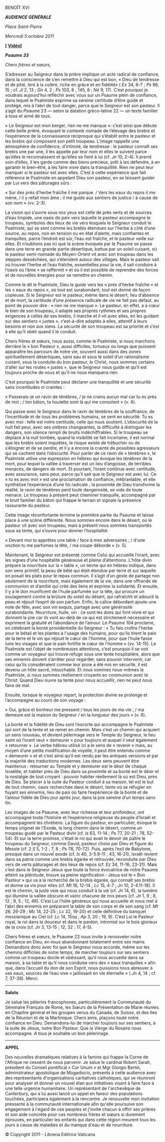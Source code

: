 BENOÎT XVI

***AUDIENCE GÉNÉRALE***

*Place Saint-Pierre*

*Mercredi 5 octobre 2011*

**[** **[Vidéo](http://player.rv.va/vaticanplayer.asp?language=it&tic=VA_ZR21HN4Y)]**

***Psaume 33***

*Chers frères et sœurs,*

S’adresser au Seigneur dans la prière implique un acte radical de confiance, dans la conscience de s’en remettre à Dieu qui est bon, « Dieu de tendresse et de pitié, lent à la colère, riche en grâce et en fidélité» ( *Ex* 34, 6-7 ; *Ps* 86, 15 ; cf. *Jl* 2, 13 ; *Gn* 4, 2 ; *Ps* 103, 8 ; 145, 8 ; *Né* 9, 17). C’est pourquoi je voudrais aujourd’hui réfléchir avec vous sur un Psaume plein de confiance, dans lequel le Psalmiste exprime sa sereine certitude d’être guidé et protégé, mis à l’abri de tout danger, parce que le Seigneur est son pasteur. Il s’agit du *Psaume* 23 — selon la datation gréco-latine 22 — un texte familier à tous et aimé de tous.

« Le Seigneur est mon berger, rien ne me manque »: c’est ainsi que débute cette belle prière, évoquant le contexte nomade de l’élevage des brebis et l’expérience de la connaissance réciproque qui s’établit entre le pasteur et les brebis qui composent son petit troupeau. L’image rappelle une atmosphère de confidence, d’intimité, de tendresse : le pasteur connaît ses brebis une par une, il les appelle par leur nom et elles le suivent parce qu’elles le reconnaissent et qu’elles se fient à lui (cf. *Jn* 10, 2-4). Il prend soin d’elles, il les garde comme des biens précieux, prêt à les défendre, à en garantir le bien-être, à les faire vivre dans la tranquillité. Rien ne peut leur manquer si le pasteur est avec elles. C’est à cette expérience que fait référence le Psalmiste en appelant Dieu son pasteur, en se laissant guider par Lui vers des pâturages sûrs :

« Sur des prés d’herbe fraîche il me parque. / Vers les eaux du repos il me mène, / il y refait mon âme ; il me guide aux sentiers de justice / à cause de son nom » (vv. 2-3).

La vision qui s’ouvre sous nos yeux est celle de prés verts et de sources d’eau limpide, une oasis de paix vers laquelle le pasteur accompagne le troupeau, symboles des lieux de vie vers lesquels le Seigneur conduit le Psalmiste, qui se sent comme les brebis étendues sur l’herbe à côté d’une source, au repos, non en tension ou en état d’alerte, mais confiantes et tranquilles, parce l’endroit est sûr, l’eau est fraîche, et le pasteur veille sur elles. Et n’oublions pas ici que la scène évoquée par le Psaume se passe dans une terre en grande partie désertique, battue par un soleil cuisant, où le pasteur semi-nomade du Moyen-Orient vit avec son troupeau dans les steppes desséchées, qui s’étendent autour des villages. Mais le pasteur sait où trouver l’herbe et l’eau fraîche, essentielles pour la vie, il sait conduire à l’oasis où l’âme « se raffermit » et où il est possible de reprendre des forces et de nouvelles énergies pour se remettre en chemin.

Comme le dit le Psalmiste, Dieu le guide vers les « prés d'herbe fraîche » et les « eaux du repos », où tout est surabondant, tout est donné de façon copieuse. Si le Seigneur est le pasteur, même dans le désert, lieu d’absence et de mort, la certitude d’une présence radicale de vie ne fait pas défaut, au point de pouvoir dire : « rien ne me manque ». Le pasteur, en effet, a à cœur le bien de son troupeau, il adapte ses propres rythmes et ses propres exigences à celles de ses brebis, il marche et il vit avec elles, en les guidant sur des sentiers « justes », c’est-à-dire adaptés à elles, attentif à leurs besoins et non aux siens. La sécurité de son troupeau est sa priorité et c’est à elle qu’il obéit quand il le conduit.

Chers frères et sœurs, nous aussi, comme le Psalmiste, si nous marchons derrière le « bon Pasteur », aussi difficiles, tortueux ou longs que puissent apparaître les parcours de notre vie, souvent aussi dans des zones spirituellement désertiques, sans eau et sous le soleil d’un rationalisme cuisant, sous la conduite du bon pasteur, le Christ, nous sommes certains d’aller sur les routes « justes », que le Seigneur nous guide et qu’il est toujours proche de nous et qu’il ne nous manquera rien.

C’est pourquoi le Psalmiste peut déclarer une tranquillité et une sécurité sans incertitudes ni craintes :

« Passerais-je un ravin de ténèbres, / je ne crains aucun mal car tu es près de moi ; / ton bâton, ta houlette sont là qui me consolent » (v. 4).

Qui passe avec le Seigneur dans le ravin de ténèbres de la souffrance, de l’incertitude et de tous les problèmes humains, se sent en sécurité. Tu es avec moi : telle est notre certitude, celle qui nous soutient. L’obscurité de la nuit fait peur, avec ses ombres changeantes, la difficulté à distinguer les dangers, son silence rempli de bruits indéchiffrables. Si le troupeau se déplace à la nuit tombée, quand la visibilité se fait incertaine, il est normal que les brebis soient inquiètes, le risque existe de trébucher ou de s’éloigner et de se perdre, et il y a encore la crainte de possibles agresseurs qui se cachent dans l’obscurité. Pour parler de ce ravin de « ténèbres », le Psalmiste utilise une expression en hébreu qui évoque les ténèbres de la mort, pour lequel la vallée à traverser est un lieu d’angoisse, de terribles menaces, de dangers de mort. Et pourtant, l’orant continue avec certitude, avec assurance, sans peur, parce qu’il sait que le Seigneur est avec lui. Ce « tu es avec moi » est une proclamation de confiance, inébranlable, et elle synthétise l’expérience d’une foi radicale ; la proximité de Dieu transforme la réalité, le ravin de ténèbres perd toute dangerosité, se vide de toute menace. Le troupeau à présent peut cheminer tranquille, accompagné par le bruit familier du bâton qui frappe le terrain et signale la présence rassurante du pasteur.

Cette image réconfortante termine la première partie du Psaume et laisse place à une scène différente. Nous sommes encore dans le désert, où le pasteur vit avec son troupeau, mais à présent nous sommes transportés sous sa tente, qui s’ouvre pour donner l’hospitalité:

« Devant moi tu apprêtes une table / face à mes adversaires ; / d'une onction tu me parfumes la tête, / ma coupe déborde » (v. 5).

Maintenant, le Seigneur est présenté comme Celui qui accueille l’orant, avec les signes d’une hospitalité généreuse et pleine d’attentions. L’hôte divin prépare la nourriture sur la « table », un terme qui en hébreu indique, dans son sens primitif, la peau de bête qui était étendue par terre et sur laquelle on posait les plats pour le repas commun. Il s’agit d’un geste de partage non seulement de la nourriture, mais également de la vie, dans une offrande de communion et d’amitié qui crée des liens et exprime la solidarité. Et ensuite, il y a le don munificent de l’huile parfumée sur la tête, qui procure un soulagement contre la brûlure du soleil du désert, qui rafraîchit et adoucit la peau et réjouit l’esprit de son parfum. Enfin, le calice débordant ajoute une note de fête, avec son vin exquis, partagé avec une générosité surabondante. Nourriture, huile, vin : ce sont les dons qui font vivre et qui donnent la joie car ils vont au-delà de ce qui est strictement nécessaire et expriment la gratuité et l’abondance de l’amour. Le *Psaume* 104 proclame, en célébrant la bonté providentielle du Seigneur : « Tu fais croître l'herbe pour le bétail et les plantes à l'usage des humains, pour qu'ils tirent le pain de la terre et le vin qui réjouit le cœur de l'homme, pour que l'huile fasse luire les visages et que le pain fortifie le cœur de l'homme » (vv. 14-15). Le Psalmiste est l’objet de nombreuses attentions, c’est pourquoi il se voit comme un voyageur qui trouve refuge sous une tente hospitalière, alors que ses ennemis doivent s’arrêter pour regarder, sans pouvoir intervenir, car celui qu’ils considéraient comme leur proie a été mis en sécurité, il est devenu un hôte sacré, intouchable. Et nous sommes nous-mêmes le Psalmiste, si nous sommes réellement croyants en communion avec le Christ. Quand Dieu ouvre sa tente pour nous accueillir, rien ne peut nous faire de mal.

Ensuite, lorsque le voyageur repart, la protection divine se prolonge et l’accompagne au cours de son voyage :

« Oui, grâce et bonheur me pressent / tous les jours de ma vie ; / ma demeure est la maison du Seigneur / en la longueur des jours » (v. 6).

La bonté et la fidélité de Dieu sont l’escorte qui accompagne le Psalmiste qui sort de la tente et se remet en chemin. Mais c’est un chemin qui acquiert un sens nouveau, et devient pèlerinage vers le Temple du Seigneur, le lieu saint où l’orant veut « demeurer » pour toujours et auquel il veut également « retourner ». Le verbe hébreu utilisé ici a le sens de « revenir » mais, au moyen d’une petite modification de voyelle, il peut être entendu comme « demeurer » et et c’est ainsi qu’il est rendu par les antiques versions et par la majorité des traductions modernes. Les deux sens peuvent être maintenus : retourner au Temple et y demeurer est le désir de chaque Israélite, et habiter près de Dieu dans sa proximité et sa bonté est le désir et la nostalgie de tout croyant : pouvoir habiter réellement là où est Dieu, près de Dieu. Se placer à la suite du Pasteur conduit à sa maison, tel est le but de tout chemin, oasis recherchée dans le désert, tente où se réfugier en fuyant ses ennemis, lieu de paix où faire l’expérience de la bonté et de l’amour fidèle de Dieu jour après jour, dans la joie sereine d’un temps sans fin.

Les images de ce Psaume, avec leur richesse et leur profondeur, ont accompagné toute l’histoire et l’expérience religieuse du peuple d’Israël et accompagnent les chrétiens. La figure du pasteur, en particulier, évoque le temps originel de l’Exode, le long chemin dans le désert, comme un troupeau guidé par le Pasteur divin (cf. *Is* 63, 11-14 ; *Ps* 77, 20-21 ; 78, 52-54). Et sur la terre promise, c’était le roi qui avait le devoir de paître le troupeau du Seigneur, comme David, pasteur choisi par Dieu et figure du Messie (cf. 2 *S* 5, 1-2 ; 7, 8 ; *Ps* 78, 70-72). Puis, après l’exil de Babylone, presque dans un nouvel exode (cf. *Is* 40, 3-5.9-11 ; 43, 16-21), Israël revient dans sa patrie comme une brebis égarée et retrouvée, reconduite par Dieu vers de verts pâturages et des lieux de repos (cf. *Ez* 34, 11-16, 23-31). Mais c’est dans le Seigneur Jésus que toute la force évocatrice de notre Psaume atteint sa plénitude, trouve sa pleine signification : Jésus est le « Bon Pasteur » qui va à la recherche de la brebis égarée, qui connaît ses brebis et donne sa vie pour elles (cf. *Mt* 18, 12-14 ; *Lc* 15, 4-7 ; *Jn* 10, 2-4.11-18). Il est le chemin, la juste voie qui nous conduit à la vie (cf. *Jn* 14, 6), la lumière qui illumine la vallée obscure et vainc chacune de nos peurs (cf. *Jn* 1, 9 ; 8, 12 ; 9, 5 ; 12, 46). C’est Lui l’hôte généreux qui nous accueille et nous met à l’abri des ennemis en préparant la table de son corps et de son sang (cf. *Mt* 26, 26-29 ; *Mc* 14, 22-25 ; *Lc* 22, 19-20) et celle définitive du banquet messianique au Ciel (cf. *Lc* 14, 15sq ; *Ap* 3, 20 ; 19, 9). C’est Lui le Pasteur royal, le roi dans la douceur et dans le pardon, intronisé sur le bois glorieux de la croix (cf. *Jn* 3, 13-15 ; 12, 32 ; 17, 4-5).

Chers frères et sœurs, le Psaume 23 nous invite à renouveler notre confiance en Dieu, en nous abandonnant totalement entre ses mains. Demandons donc avec foi que le Seigneur nous accorde, même sur les chemins difficiles de notre temps, de marcher toujours sur ses sentiers comme un troupeau docile et obéissant, qu’il nous accueille dans sa maison, à sa table et qu’il nous conduise vers des « eaux tranquilles » afin que, dans l’accueil du don de son Esprit, nous puissions nous abreuver à ses eaux, sources de l’eau vive « jaillissant en vie éternelle » ( *Jn* 4, 14 ; cf. 7, 37-39). Merci.

* * *

**Saluts**

Je salue les pèlerins francophones, particulièrement la Communauté du Séminaire Français de Rome, les Sœurs de la Présentation de Marie réunies en Chapitre général et les groupes venus du Canada, de Suisse, et des Iles de la Réunion et de la Martinique. Chers amis, plaçons toute notre confiance en Dieu. Demandons-lui de marcher toujours sur ses sentiers, à la suite de Jésus, notre Bon Pasteur. Que la Vierge du Rosaire nous accompagne. A tous je souhaite un bon pèlerinage.

* * *

**APPEL**

Des nouvelles dramatiques relatives à la famine qui frappe la Corne de l'Afrique ne cessent de nous parvenir. Je salue le cardinal Robert Sarah, président du Conseil pontifical « Cor Unum » et Mgr Giorgio Bertin, administrateur apostolique de Mogadiscio, présents à cette audience avec des représentants d'organisations caritatives catholiques, qui se réuniront pour analyser et donner un nouvel élan aux initiatives visant à faire face à une telle urgence humanitaire. Un représentant de l'archevêque de Canterbury, qui a lui aussi lancé un appel en faveur des populations touchées, participera également à la rencontre. Je renouvelle mon invitation pressante à la communauté internationale afin qu'elle poursuive son engagement à l'égard de ces peuples et j'invite chacun à offrir ses prières et son aide concrète pour ces nombreux frères et sœurs si durement éprouvés, en particulier les enfants qui dans cette région meurent tous les jours à cause de maladies et du manque d'eau et de nourriture.

© Copyright 2011 - Libreria Editrice Vaticana